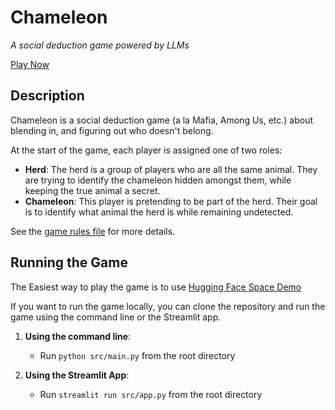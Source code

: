 # Chameleon

*A social deduction game powered by LLMs*

[Play Now](https://huggingface.co/spaces/ericbotti/chameleon)

## Description

Chameleon is a social deduction game (a la Mafia, Among Us, etc.) about blending in, and figuring out who doesn't belong.

At the start of the game, each player is assigned one of two roles:
- **Herd**: The herd is a group of players who are all the same animal. They are trying to identify the chameleon hidden amongst them, while keeping the true animal a secret.
- **Chameleon**: This player is pretending to be part of the herd. Their goal is to identify what animal the herd is while remaining undetected.

See the [game rules file](GAME_RULES.md) for more details.

## Running the Game

The Easiest way to play the game is to use [Hugging Face Space Demo](https://huggingface.co/spaces/ericbotti/chameleon)

If you want to run the game locally, you can clone the repository and run the game using the command line or the Streamlit app.

1. **Using the command line**:
    - Run `python src/main.py` from the root directory

2. **Using the Streamlit App**:
    - Run `streamlit run src/app.py` from the root directory

